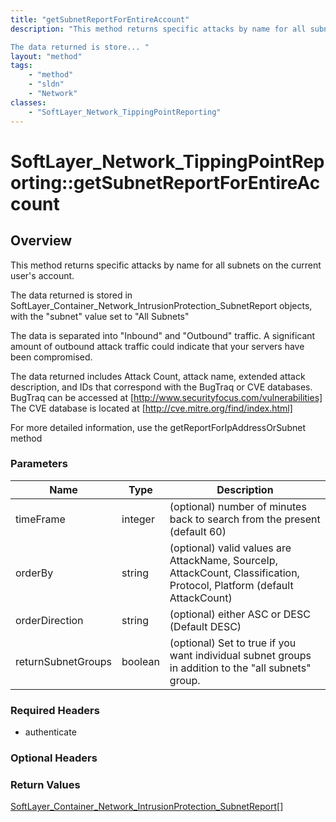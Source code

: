 ```yaml
---
title: "getSubnetReportForEntireAccount"
description: "This method returns specific attacks by name for all subnets on the current user's account. 

The data returned is store... "
layout: "method"
tags:
    - "method"
    - "sldn"
    - "Network"
classes:
    - "SoftLayer_Network_TippingPointReporting"
---
```

# SoftLayer_Network_TippingPointReporting::getSubnetReportForEntireAccount
## Overview 
This method returns specific attacks by name for all subnets on the current user's account. 

The data returned is stored in SoftLayer_Container_Network_IntrusionProtection_SubnetReport objects, with the "subnet" value set to "All Subnets" 

The data is separated into "Inbound" and "Outbound" traffic.  A significant amount of outbound attack traffic could indicate that your servers have been compromised. 

The data returned includes Attack Count, attack name, extended attack description, and IDs that correspond with the BugTraq or CVE databases. BugTraq can be accessed at [http://www.securityfocus.com/vulnerabilities] The CVE database is located at [http://cve.mitre.org/find/index.html] 

For more detailed information, use the getReportForIpAddressOrSubnet method 

### Parameters 
|Name | Type | Description |
| --- | --- | --- |
|timeFrame| integer| (optional) number of minutes back to search from the present (default 60)|
|orderBy| string| (optional) valid values are AttackName, SourceIp, AttackCount, Classification, Protocol, Platform (default AttackCount)|
|orderDirection| string| (optional) either ASC or DESC (Default DESC)|
|returnSubnetGroups| boolean| (optional) Set to true if you want individual subnet groups in addition to the "all subnets" group.|


### Required Headers
* authenticate

### Optional Headers

### Return Values
<a href='/reference/datatypes/SoftLayer_Container_Network_IntrusionProtection_SubnetReport'>SoftLayer_Container_Network_IntrusionProtection_SubnetReport[] </a>

